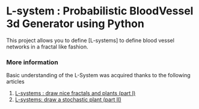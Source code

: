 # L-system : Probabilistic BloodVessel 3d Generator using Python
This project allows you to define [L-systems] to define blood vessel networks in a fractal like fashion.




### More information
Basic understanding of the L-System was acquired thanks to the following articles

1. [L-systems : draw nice fractals and plants (part I)](https://medium.com/@hhtun21/l-systems-draw-your-first-fractals-139ed0bfcac2)
2. [L-systems: draw a stochastic plant (part II)](https://medium.com/@hhtun21/l-systems-draw-a-stochastic-plant-ii-f322df2ea3c5)


